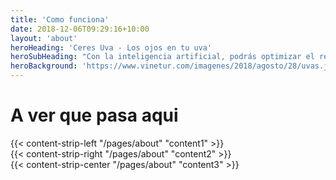 ```yaml
---
title: 'Como funciona'
date: 2018-12-06T09:29:16+10:00
layout: 'about'
heroHeading: 'Ceres Uva - Los ojos en tu uva'
heroSubHeading: "Con la inteligencia artificial, podrás optimizar el rendimiento de tu producción de vino de manera más eficiente y precisa que nunca antes."
heroBackground: 'https://www.vinetur.com/imagenes/2018/agosto/28/uvas.jpg'
---
```


# A ver que pasa aqui


<div>
{{< content-strip-left "/pages/about" "content1" >}}
</div>
<div>
{{< content-strip-right "/pages/about" "content2" >}}
</div>
<div>
{{< content-strip-center "/pages/about" "content3" >}}
</div>
